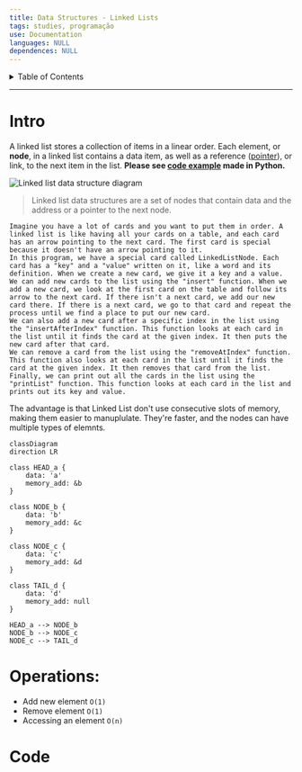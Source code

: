 ```yaml
---
title: Data Structures - Linked Lists
tags: studies, programação
use: Documentation
languages: NULL
dependences: NULL
---
```


<details> <summary>Table of Contents</summary>

- [Intro](#intro)
- [Operations:](#operations)
- [Code](#code)

</details>

---

# Intro

A linked list stores a collection of items in a linear order. Each element, or **node**, in a linked list contains a data item, as well as a reference ([pointer](../C/Pointers.md)), or link, to the next item in the list. **Please see [code example](../PYTHON/code/linked_list.py) made in Python.**

![Linked list data structure diagram](https://cdn.ttgtmedia.com/rms/onlineimages/sqlserver-linked_list_data_structure-f_mobile.png)
> Linked list data structures are a set of nodes that contain data and the address or a pointer to the next node.

	Imagine you have a lot of cards and you want to put them in order. A linked list is like having all your cards on a table, and each card has an arrow pointing to the next card. The first card is special because it doesn't have an arrow pointing to it.
	In this program, we have a special card called LinkedListNode. Each card has a "key" and a "value" written on it, like a word and its definition. When we create a new card, we give it a key and a value.
	We can add new cards to the list using the "insert" function. When we add a new card, we look at the first card on the table and follow its arrow to the next card. If there isn't a next card, we add our new card there. If there is a next card, we go to that card and repeat the process until we find a place to put our new card.
	We can also add a new card after a specific index in the list using the "insertAfterIndex" function. This function looks at each card in the list until it finds the card at the given index. It then puts the new card after that card.
	We can remove a card from the list using the "removeAtIndex" function. This function also looks at each card in the list until it finds the card at the given index. It then removes that card from the list.
	Finally, we can print out all the cards in the list using the "printList" function. This function looks at each card in the list and prints out its key and value.

The advantage is that Linked List don't use consecutive slots of memory, making them easier to manuplulate. They're faster, and the nodes can have multiple types of elemnts.

```mermaid
classDiagram
direction LR

class HEAD_a {
	data: 'a'
	memory_add: &b
}

class NODE_b {
	data: 'b'
	memory_add: &c
}

class NODE_c {
	data: 'c'
	memory_add: &d
}

class TAIL_d {
	data: 'd'
	memory_add: null
}

HEAD_a --> NODE_b
NODE_b --> NODE_c 
NODE_c --> TAIL_d
```

# Operations:
- Add new element `O(1)`
- Remove element `O(1)`
- Accessing an element `O(n)`

# Code
